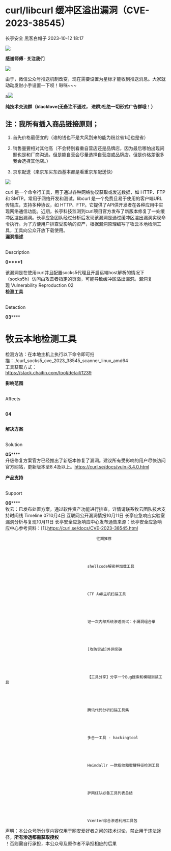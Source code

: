 #  curl/libcurl 缓冲区溢出漏洞（CVE-2023-38545）   
长亭安全  黑客白帽子   2023-10-12 18:17  
  
![](https://mmbiz.qpic.cn/mmbiz_png/PJG3jJlPv0w6V8YUTyNSuV2udfyY3rWyR6V1UeHWuiab6T80I5ldZicZswCnrbicD4ibpaDMqCZ6UvFmhWLyTzptSA/640?wx_fmt=png&random=0.6636094571400317&random=0.6219011309810436&random=0.21191420540585404 "")  
  
**感谢师傅 · 关注我们**  
  
![](https://mmbiz.qpic.cn/mmbiz_png/PJG3jJlPv0w6V8YUTyNSuV2udfyY3rWyR6V1UeHWuiab6T80I5ldZicZswCnrbicD4ibpaDMqCZ6UvFmhWLyTzptSA/640?wx_fmt=png&random=0.9829534454876507&random=0.2787622380037358&random=0.29583791053286834 "")  
  
  
由于，微信公众号推送机制改变，现在需要设置为星标才能收到推送消息。大家就动动发财小手设置一下呗！啾咪~~~  
  
a![](https://mmbiz.qpic.cn/mmbiz_png/PJG3jJlPv0y50hQk1TiaBIAnSjzqkmZcPS4TWvohHfHPTVUBWM2mFxcqwhiaZKaQM6S7t11fuiajZ2zZqXD5hJJmA/640?wx_fmt=png "")  
  
  
**纯技术交流群（blacklove(无备注不通过， 进群)杜绝一切形式广告群哦！）**  
## 注：我所有插入商品链接原则；  
1. 首先价格最便宜的（谁的钱也不是大风刮来的能为粉丝省1毛也是省）  
  
1. 销售量要相对其他高（不会特别看重自营店还是品牌店，因为最后哪怕出现问题也是和厂商沟通。但是能自营会尽量选择自营店或品牌店。但是价格差很多我会选择其他店。）  
  
1. 京东配送（来京东买东西基本都是看重京东配送快）  
  
![](https://mmbiz.qpic.cn/sz_mmbiz_png/FOh11C4BDicQXYCqbzBIgfeOokA0lVLmbF06cqsD5WQk9qicbS7u2fZI4icuOTPL0AANz5QeORJ8dBDskib5wWm6wQ/640?wx_fmt=png&wxfrom=5&wx_lazy=1&wx_co=1 "")  
  
curl 是一个命令行工具，用于通过各种网络协议获取或发送数据，如 HTTP、FTP 和 SMTP。常用于网络开发和测试。libcurl 是一个免费且易于使用的客户端URL传输库，支持多种协议，如 HTTP、FTP。它提供了API供开发者在各种应用中实现网络通信功能。近期，长亭科技监测到curl项目官方发布了新版本修复了一处缓冲区溢出漏洞。长亭应急团队经过分析后发现该漏洞是通过缓冲区溢出漏洞实现命令执行。为了方便用户排查受影响的资产，根据漏洞原理编写了牧云本地检测工具，工具向公众开放下载使用。  
**漏洞描述**  
  
   
Description   
  
  
  
**0****1**  
  
该漏洞是在使用curl并且配置socks5代理且开启远端host解析的情况下（socks5h）访问由攻击者指定的页面，可能导致缓冲区溢出漏洞。漏洞复现 Vulnerability Reproduction 02  
**检测工具**  
  
   
Detection   
  
  
  
**03******  
#   
# 牧云本地检测工具  
检测方法：在本地主机上执行以下命令即可扫描：./curl_socks5_cve_2023_38545_scanner_linux_amd64  
工具获取方式：  
https://stack.chaitin.com/tool/detail/1239  
  
**影响范围**  
  
   
Affects  
   
  
  
  
**04**  
```
```  
  
**解决方案**  
  
   
Solution   
  
  
  
**05******  
升级修复方案官方已经推出了新版本修复了漏洞。建议所有受影响的用户尽快访问官方网站，更新版本至8.4及以上。https://curl.se/docs/vuln-8.4.0.html  
  
**产品支持**  
  
   
Support   
  
  
  
**06******  
牧云：已发布处置方案，通过软件资产功能进行排查。详情请联系牧云团队技术支持时间线 Timeline 0710月4日 互联网公开漏洞情报10月11日 长亭应急响应实验室漏洞分析与复现10月11日 长亭安全应急响应中心发布通告来源：长亭安全应急响应中心参考资料：[1].https://curl.se/docs/CVE-2023-38545.html
								
									
										
											往期推荐
										
									
									
								
									
										shellcode解密并加载工具
									
								
							
								
									
										CTF AWD主机扫描工具
									
								
							
								
									
										记一次内部系统渗透测试：小漏洞组合拳
									
								
							
								
									
										[攻防实战]外网突破
									
								
							
								
									
										【工具分享】分享一个Bug搜索和模糊测试工具
									
								
							
								
									
										腾讯代码分析扫描工具集
									
								
							
								
									
										多合一工具 - hackingtool
									
								
							
								
									
										Heimdallr 一款指纹和蜜罐特征检测工具
									
								
							
								
									
										护网红队必备工具列表总结
									
								
							
								
									
										Vcenter综合渗透利用工具包
									
								
							  
  
声明：本公众号所分享内容仅用于网安爱好者之间的技术讨论，禁止用于违法途径，**所有渗透都需获取授权**  
！否则需自行承担，本公众号及原作者不承担相应的后果  
```
```  
  
  
